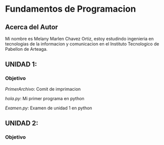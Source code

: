 # Fundamentos de Programacion 

## Acerca del Autor
Mi nombre es Melany Marlen Chavez Ortiz, estoy estudindo ingenieria en tecnologias de la informacion y comunicacion en el Instituto Tecnologico de Pabellon de Arteaga.



## UNIDAD 1:
### Objetivo

*PrimerArchivo*: Comit de imprimacion

*hola.py*: Mi primer programa en python

*Examen.py*: Examen de unidad 1 en python

## UNIDAD 2:
### Objetivo